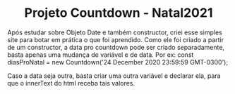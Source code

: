 <h1 align="center">Projeto Countdown - Natal2021</h1>

Após estudar sobre Objeto Date e também constructor, criei esse simples site para botar em prática o que foi aprendido. Como ele foi criado a partir de um constructor, a data pro countdown pode ser criado separadamente, basta apenas uma mudança de variável e de data.
Por ex: const diasProNatal = new Countdown('24 December 2020 23:59:59 GMT-0300');

Caso a data seja outra, basta criar uma outra variável e declarar ela, para que o innerText do html receba tais valores.
